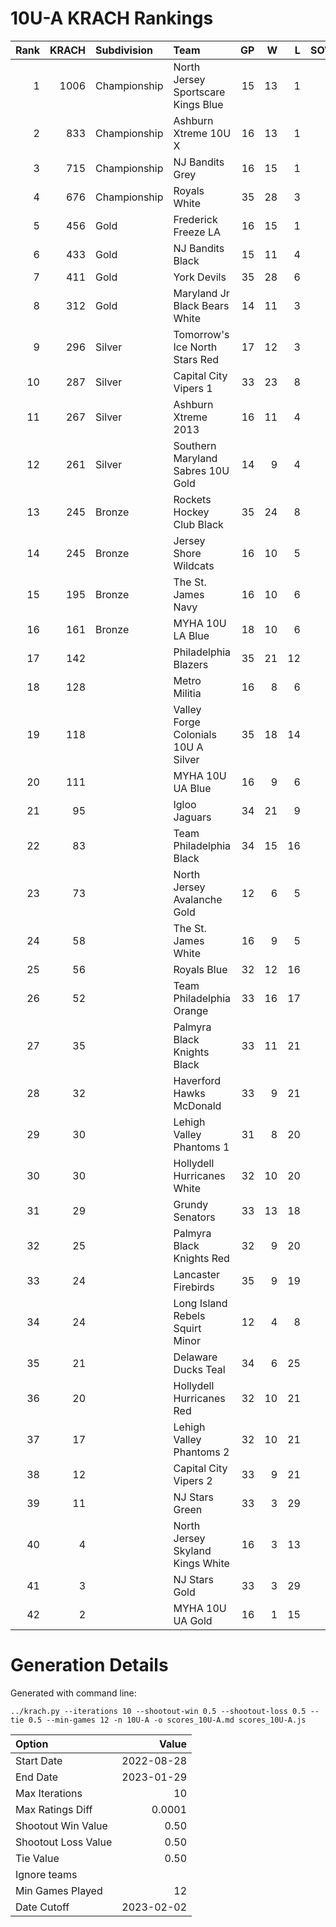 # 10U-A KRACH Rankings
Rank|KRACH|Subdivision|Team|GP|W|L|SOW|SOL|T|SoS
---:|---:|:---|:---|---:|---:|---:|---:|---:|---:|---:
1|1006|Championship|North Jersey Sportscare Kings Blue|15|13|1|1|0|0|268
2|833|Championship|Ashburn Xtreme 10U X|16|13|1|1|1|0|264
3|715|Championship|NJ Bandits Grey|16|15|1|0|0|0|121
4|676|Championship|Royals White|35|28|3|3|1|0|227
5|456|Gold|Frederick Freeze LA|16|15|1|0|0|0|71
6|433|Gold|NJ Bandits Black|15|11|4|0|0|0|310
7|411|Gold|York Devils|35|28|6|0|1|0|146
8|312|Gold|Maryland Jr Black Bears White|14|11|3|0|0|0|133
9|296|Silver|Tomorrow's Ice North Stars Red|17|12|3|0|1|1|193
10|287|Silver|Capital City Vipers 1|33|23|8|1|1|0|154
11|267|Silver|Ashburn Xtreme 2013|16|11|4|0|1|0|173
12|261|Silver|Southern Maryland Sabres 10U Gold|14|9|4|0|1|0|171
13|245|Bronze|Rockets Hockey Club Black|35|24|8|1|2|0|180
14|245|Bronze|Jersey Shore Wildcats|16|10|5|1|0|0|276
15|195|Bronze|The St. James Navy|16|10|6|0|0|0|193
16|161|Bronze|MYHA 10U LA Blue|18|10|6|0|1|1|191
17|142||Philadelphia Blazers|35|21|12|0|2|0|188
18|128||Metro Militia|16|8|6|2|0|0|238
19|118||Valley Forge Colonials 10U A Silver|35|18|14|1|2|0|220
20|111||MYHA 10U UA Blue|16|9|6|1|0|0|122
21|95||Igloo Jaguars|34|21|9|2|2|0|54
22|83||Team Philadelphia Black|34|15|16|2|1|0|159
23|73||North Jersey Avalanche Gold|12|6|5|1|0|0|122
24|58||The St. James White|16|9|5|1|1|0|35
25|56||Royals Blue|32|12|16|3|1|0|137
26|52||Team Philadelphia Orange|33|16|17|0|0|0|134
27|35||Palmyra Black Knights Black|33|11|21|1|0|0|158
28|32||Haverford Hawks McDonald|33|9|21|1|2|0|154
29|30||Lehigh Valley Phantoms 1|31|8|20|1|2|0|206
30|30||Hollydell Hurricanes White|32|10|20|1|1|0|174
31|29||Grundy Senators|33|13|18|0|2|0|72
32|25||Palmyra Black Knights Red|32|9|20|3|0|0|141
33|24||Lancaster Firebirds|35|9|19|5|2|0|138
34|24||Long Island Rebels Squirt Minor|12|4|8|0|0|0|184
35|21||Delaware Ducks Teal|34|6|25|1|2|0|246
36|20||Hollydell Hurricanes Red|32|10|21|1|0|0|130
37|17||Lehigh Valley Phantoms 2|32|10|21|0|1|0|95
38|12||Capital City Vipers 2|33|9|21|0|3|0|112
39|11||NJ Stars Green|33|3|29|1|0|0|283
40|4||North Jersey Skyland Kings White|16|3|13|0|0|0|62
41|3||NJ Stars Gold|33|3|29|0|1|0|129
42|2||MYHA 10U UA Gold|16|1|15|0|0|0|95
# Generation Details

Generated with command line:
```
../krach.py --iterations 10 --shootout-win 0.5 --shootout-loss 0.5 --tie 0.5 --min-games 12 -n 10U-A -o scores_10U-A.md scores_10U-A.js
```

| Option | Value |
| :----- | ----: |
| Start Date | 2022-08-28 |
| End Date | 2023-01-29 |
| Max Iterations | 10 |
| Max Ratings Diff | 0.0001 |
| Shootout Win Value | 0.50 |
| Shootout Loss Value | 0.50 |
| Tie Value | 0.50 |
| Ignore teams |  |
| Min Games Played | 12 |
| Date Cutoff | 2023-02-02 |

